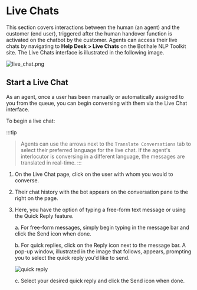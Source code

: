 # Live Chats 

This section covers interactions between the human (an agent) and the customer (end user), triggered after the human handover function is activated on the chatbot by the customer. Agents can access their live chats by navigating to **Help Desk > Live Chats** on the Botlhale NLP Toolkit site. The Live Chats interface is illustrated in the following image.

![live_chat.png](https://botlhale-ai-assets.s3.amazonaws.com/doc-imgs/live-chat-interface.png)

## Start a Live Chat

As an agent, once a user has been manually or automatically assigned to you from the queue, you can begin conversing with them via the Live Chat interface.

To begin a live chat: 

:::tip
> Agents can use the arrows next to the `Translate Conversations` tab to select their preferred language for the live chat. If the agent's interlocutor is conversing in a different language, the messages are translated in real-time.
:::

1. On the Live Chat page, click on the user with whom you would to converse.
2. Their chat history with the bot appears on the conversation pane to the right on the page.
3. Here, you have the option of typing a free-form text message or using the Quick Reply feature.
   
   a. For free-form messages, simply begin typing in the message bar and click the Send icon when done.

   b. For quick replies, click on the Reply icon next to the message bar. A pop-up window, illustrated in the image that follows, appears, prompting you to select the quick reply you'd like to send.

   ![quick reply](https://botlhale-ai-assets.s3.amazonaws.com/doc-imgs/quick-reply-live-chat.png)

   c. Select your desired quick reply and click the Send icon when done. 
   


